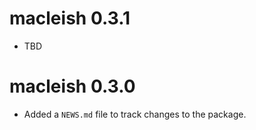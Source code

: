 # macleish 0.3.1

* TBD

# macleish 0.3.0

* Added a `NEWS.md` file to track changes to the package.



